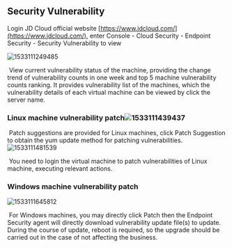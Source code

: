 ## Security Vulnerability

Login JD Cloud official website [https://www.jdcloud.com/](https://www.jdcloud.com/), enter Console - Cloud Security - Endpoint Security - Security Vulnerability to view

![1533111249485](C:\Users\ZHANGZ~1\AppData\Local\Temp\1533111249485.png)

​       View current vulnerability status of the machine, providing the change trend of vulnerability counts in one week and top 5 machine vulnerability counts ranking. It provides vulnerability list of the machines, which the vulnerability details of each virtual machine can be viewed by click the server name.

### 	Linux machine vulnerability patch![1533111439437](C:\Users\ZHANGZ~1\AppData\Local\Temp\1533111439437.png)

​	Patch suggestions are provided for Linux machines, click Patch Suggestion to obtain the yum update method for patching vulnerabilities.![1533111481539](C:\Users\ZHANGZ~1\AppData\Local\Temp\1533111481539.png)

​	You need to login the virtual machine to patch vulnerabilities of Linux machine, executing relevant actions.

### Windows machine vulnerability patch

![1533111645812](C:\Users\ZHANGZ~1\AppData\Local\Temp\1533111645812.png)

​	For Windows machines, you may directly click Patch then the Endpoint Security agent will directly download vulnerability update file(s) to update. During the course of update, reboot is required, so the upgrade should be carried out in the case of not affecting the business.